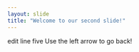 ```yaml
---
layout: slide
title: "Welcome to our second slide!"
---
```

edit line five
Use the left arrow to go back!
